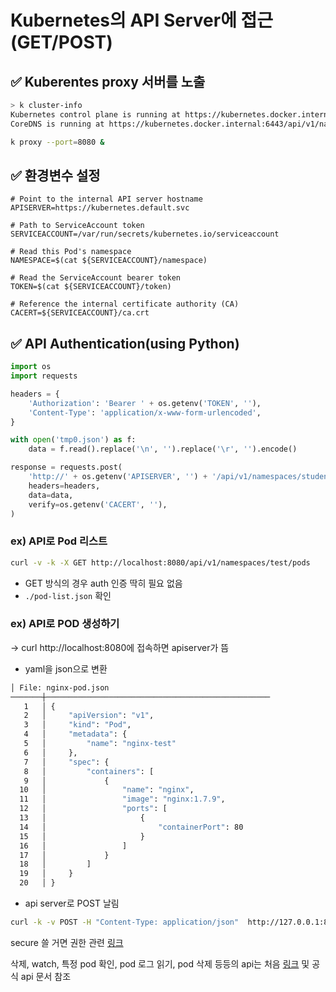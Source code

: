 # Kubernetes의 API Server에 접근(GET/POST)

## ✅ Kuberentes proxy 서버를 노출

```bash
> k cluster-info
Kubernetes control plane is running at https://kubernetes.docker.internal:6443
CoreDNS is running at https://kubernetes.docker.internal:6443/api/v1/namespaces/kube-system/services/kube-dns:dns/proxy
```

```bash
k proxy --port=8080 &
```

## ✅ 환경변수 설정

```
# Point to the internal API server hostname
APISERVER=https://kubernetes.default.svc

# Path to ServiceAccount token
SERVICEACCOUNT=/var/run/secrets/kubernetes.io/serviceaccount

# Read this Pod's namespace
NAMESPACE=$(cat ${SERVICEACCOUNT}/namespace)

# Read the ServiceAccount bearer token
TOKEN=$(cat ${SERVICEACCOUNT}/token)

# Reference the internal certificate authority (CA)
CACERT=${SERVICEACCOUNT}/ca.crt
```

## ✅ API Authentication(using Python)

```python
import os
import requests

headers = {
    'Authorization': 'Bearer ' + os.getenv('TOKEN', ''),
    'Content-Type': 'application/x-www-form-urlencoded',
}

with open('tmp0.json') as f:
    data = f.read().replace('\n', '').replace('\r', '').encode()

response = requests.post(
    'http://' + os.getenv('APISERVER', '') + '/api/v1/namespaces/student-ns/pods',
    headers=headers,
    data=data,
    verify=os.getenv('CACERT', ''),
)
```

### ex) API로 Pod 리스트

```bash
curl -v -k -X GET http://localhost:8080/api/v1/namespaces/test/pods
```

- GET 방식의 경우 auth 인증 딱히 필요 없음
- `./pod-list.json` 확인

### ex) API로 POD 생성하기

→ curl http://localhost:8080에 접속하면 apiserver가 뜸

- yaml을 json으로 변환

```bash
│ File: nginx-pod.json
───────┼──────────────────────────────────────────────────
   1   │ {
   2   │     "apiVersion": "v1",
   3   │     "kind": "Pod",
   4   │     "metadata": {
   5   │         "name": "nginx-test"
   6   │     },
   7   │     "spec": {
   8   │         "containers": [
   9   │             {
  10   │                 "name": "nginx",
  11   │                 "image": "nginx:1.7.9",
  12   │                 "ports": [
  13   │                     {
  14   │                         "containerPort": 80
  15   │                     }
  16   │                 ]
  17   │             }
  18   │         ]
  19   │     }
  20   │ }
```

- api server로 POST 날림

```bash
curl -k -v POST -H "Content-Type: application/json"  http://127.0.0.1:8080/api/v1/namespaces/test/pods -d@nginx-pod.json
```

secure 쓸 거면 권한 관련 [링크](https://coffeewhale.com/apiserver)

삭제, watch, 특정 pod 확인, pod 로그 읽기, pod 삭제 등등의 api는 처음 [링크](https://coffeewhale.com/apiserver) 및 공식 api 문서 참조
